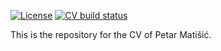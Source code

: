 <!-- badges: start -->
[![License](https://img.shields.io/github/license/mcanouil/curriculum-vitae)](LICENSE)
[![CV build status](https://github.com/mcanouil/curriculum-vitae/workflows/render-cv/badge.svg)](https://www.overleaf.com/read/dbdggnggptsr)
<!-- badges: end -->

This is the repository for the CV of Petar Matišić.
